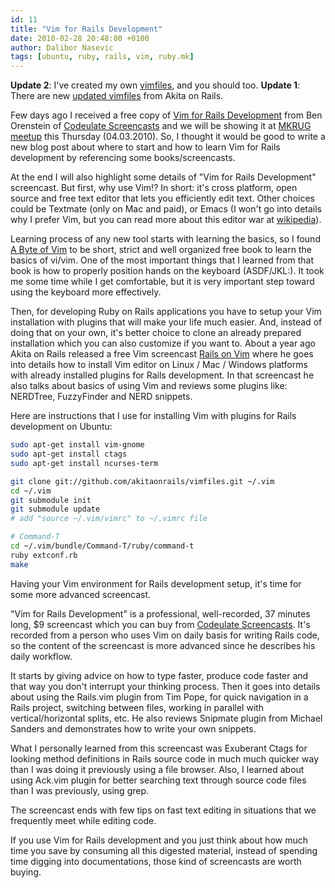 ```yaml
---
id: 11
title: "Vim for Rails Development"
date: 2010-02-28 20:48:00 +0100
author: Dalibor Nasevic
tags: [ubuntu, ruby, rails, vim, ruby.mk]
---
```


**Update 2**: I've created my own [vimfiles](/posts/29-control-your-vim-editor), and you should too.
**Update 1**: There are new [updated vimfiles](http://www.akitaonrails.com/2010/04/25/updated-vimfiles "Akita on Rails Vim files") from Akita on Rails.

Few days ago I received a free copy of [Vim for Rails Development](http://www.codeulatescreencasts.com/products/vim-for-rails-developers%20screencast "Vim for Rails Development") from Ben Orenstein of [Codeulate Screencasts](http://www.codeulatescreencasts.com/ "Codeulate Screencasts") and we will be showing it at [MKRUG meetup](http://b10g.spodeli.org/2010/02/ruby-meetup-acer-23-rails-vim-rails.html "MKRUG meetup") this Thursday (04.03.2010). So, I thought it would be good to write a new blog post about where to start and how to learn Vim for Rails development by referencing some books/screencasts.

At the end I will also highlight some details of "Vim for Rails Development" screencast. But first, why use Vim!? In short: it's cross platform, open source and free text editor that lets you efficiently edit text. Other choices could be Textmate (only on Mac and paid), or Emacs (I won't go into details why I prefer Vim, but you can read more about this editor war at [wikipedia](http://en.wikipedia.org/wiki/Editor_war "Editor war")).

Learning process of any new tool starts with learning the basics, so I found [A Byte of Vim](http://www.swaroopch.com/notes/Vim "A Byte of Vim book") to be short, strict and well organized free book to learn the basics of vi/vim. One of the most important things that I learned from that book is how to properly position hands on the keyboard (ASDF/JKL:). It took me some time while I get comfortable, but it is very important step toward using the keyboard more effectively.

Then, for developing Ruby on Rails applications you have to setup your Vim installation with plugins that will make your life much easier. And, instead of doing that on your own, it's better choice to clone an already prepared installation which you can also customize if you want to. About a year ago Akita on Rails released a free Vim screencast [Rails on Vim](http://akitaonrails.com/2009/1/4/rails-on-vim-in-english "Akita on Rails on Vim") where he goes into details how to install Vim editor on Linux / Mac / Windows platforms with already installed plugins for Rails development. In that screencast he also talks about basics of using Vim and reviews some plugins like: NERDTree, FuzzyFinder and NERD snippets.

Here are instructions that I use for installing Vim with plugins for Rails development on Ubuntu:

```bash
sudo apt-get install vim-gnome
sudo apt-get install ctags
sudo apt-get install ncurses-term

git clone git://github.com/akitaonrails/vimfiles.git ~/.vim
cd ~/.vim
git submodule init
git submodule update
# add "source ~/.vim/vimrc" to ~/.vimrc file

# Command-T
cd ~/.vim/bundle/Command-T/ruby/command-t
ruby extconf.rb
make
```

Having your Vim environment for Rails development setup, it's time for some more advanced screencast.

"Vim for Rails Development" is a professional, well-recorded, 37 minutes long, $9 screencast which you can buy from [Codeulate Screencasts](http://www.codeulatescreencasts.com/products/vim-for-rails-developers "Buy Vim for Rails developers"). It's recorded from a person who uses Vim on daily basis for writing Rails code, so the content of the screencast is more advanced since he describes his daily workflow.

It starts by giving advice on how to type faster, produce code faster and that way you don't interrupt your thinking process. Then it goes into details about using the Rails.vim plugin from Tim Pope, for quick navigation in a Rails project, switching between files, working in parallel with vertical/horizontal splits, etc. He also reviews Snipmate plugin from Michael Sanders and demonstrates how to write your own snippets.

What I personally learned from this screencast was Exuberant Ctags for looking method definitions in Rails source code in much much quicker way than I was doing it previously using a file browser. Also, I learned about using Ack.vim plugin for better searching text through source code files than I was previously, using grep.

The screencast ends with few tips on fast text editing in situations that we frequently meet while editing code.

If you use Vim for Rails development and you just think about how much time you save by consuming all this digested material, instead of spending time digging into documentations, those kind of screencasts are worth buying.
